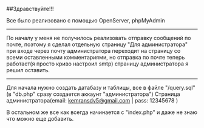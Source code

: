 ##Здравствуйте!!!

Все было реализовано с помощью OpenServer, phpMyAdmin

---

По началу у меня не получилось реализовать отправку сообщений по почте, поэтому я сделал отдельную страницу "Для администратора" при входе через почту администратора переходит на страницу со всеми оставленными комментариями, но отправка по почте теперь работает(я просто криво настроил smtp) страницу администратора я решил оставить.

---

Для начала нужно создать датабазу и таблицы, все в файле "/query.sql"(в "db.php" сразу создается аккаунт "администратора")
Страница администратора(email: kemransdv5@gmail.com | pass: 12345678 )

В остальном же все как всегда начинается с "index.php" и даже не знаю что можно еще добавить. 







